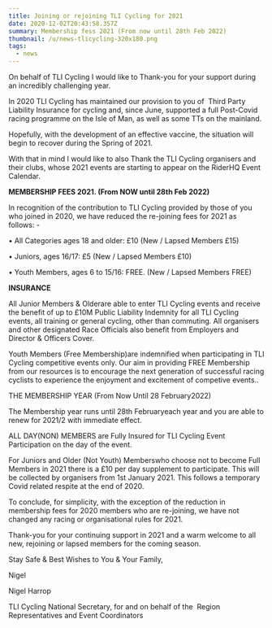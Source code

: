 ```yaml
---
title: Joining or rejoining TLI Cycling for 2021
date: 2020-12-02T20:43:58.357Z
summary: Membership fess 2021 (From now until 28th Feb 2022)
thumbnail: /u/news-tlicycling-320x180.png
tags:
  - news
---
```

On behalf of TLI Cycling I would like to Thank-you for your support during an incredibly challenging year.

In 2020 TLI Cycling has maintained our provision to you of  Third Party Liability Insurance for cycling and, since June, supported a full Post-Covid racing programme on the Isle of Man, as well as some TTs on the mainland.

Hopefully, with the development of an effective vaccine, the situation will begin to recover during the Spring of 2021. 

With that in mind I would like to also Thank the TLI Cycling organisers and their clubs, whose 2021 events are starting to appear on the RiderHQ Event Calendar.

**MEMBERSHIP FEES 2021. (From NOW until 28th Feb 2022)**

In recognition of the contribution to TLI Cycling provided by those of you who joined in 2020, we have reduced the re-joining fees for 2021 as follows: -

• All Categories ages 18 and older: £10 (New / Lapsed Members £15)           

• Juniors, ages 16/17: £5 (New / Lapsed Members £10)           

• Youth Members, ages 6 to 15/16: FREE. (New / Lapsed Members FREE)

**INSURANCE**

All Junior Members & Olderare able to enter TLI Cycling events and receive the benefit of up to £10M Public Liability Indemnity for all TLI Cycling events, all training or general cycling, other than commuting. All organisers and other designated Race Officials also benefit from Employers and Director & Officers Cover.

Youth Members (Free Membership)are indemnified when participating in TLI Cycling competitive events only. Our aim in providing FREE Membership from our resources is to encourage the next generation of successful racing cyclists to experience the enjoyment and excitement of competive events.. 

THE MEMBERSHIP YEAR (From Now Until 28 February2022)

The Membership year runs until 28th Februaryeach year and you are able to renew for 2021/2 with immediate effect. 

ALL DAY(NON) MEMBERS are Fully Insured for TLI Cycling Event Participation on the day of the event. 

For Juniors and Older (Not Youth) Memberswho choose not to become Full Members in 2021 there is a £10 per day supplement to participate. This will be collected by organisers from 1st January 2021. This follows a temporary Covid related respite at the end of 2020.

To conclude, for simplicity, with the exception of the reduction in membership fees for 2020 members who are re-joining, we have not changed any racing or organisational rules for 2021.

Thank-you for your continuing support in 2021 and a warm welcome to all new, rejoining or lapsed members for the coming season. 

Stay Safe & Best Wishes to You & Your Family,

Nigel

Nigel Harrop

TLI Cycling National Secretary, for and on behalf of the  Region Representatives and Event Coordinators